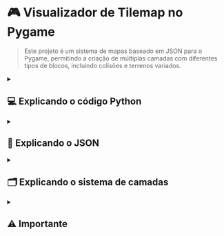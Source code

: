 # 🎮 Visualizador de Tilemap no Pygame

> Este projeto é um sistema de mapas baseado em JSON para o Pygame, permitindo a criação de múltiplas camadas com diferentes tipos de blocos, incluindo colisões e terrenos variados.

<details>
  <summary><h2>💻 Explicando o código Python</h2></summary>
  
  ## 1. Carregar o mapa de um arquivo JSON

  ```python
  with open("map.json", "r") as file:
      map_data = json.load(file)
  
  tile_size = map_data["tileSize"]
  ```
  - O mapa é lido de um arquivo map.json, que contém informações como o tamanho dos tiles (tileSize) e as camadas (layers).
  
  - O tile_size define o tamanho dos blocos (tiles) no jogo.

  ## 2. Criar tela

  ```python
  screen_width = 40 * tile_size
  screen_height = 30 * tile_size
  screen = pygame.display.set_mode((screen_width, screen_height))
  pygame.display.set_caption("Visualizador de Tilemap")
  ```
  - A tela do jogo é criada com dimensões baseadas na grade do mapa (40x30 tiles).

  ## 3. Função para desenhar o mapa
  
  ```python
  def draw_layer(colliders_only=False):
      """Desenha as camadas de fundo ou colisão."""
      for layer in map_data["layers"]:
          is_collider = layer.get("collider", False)  # Verifica se a camada é de colisão
  
          if is_collider == colliders_only:
              for tile in layer["tiles"]:
                  x, y = tile["x"] * tile_size, tile["y"] * tile_size
  
                  if is_collider:
                      # Adiciona ao sistema de colisão
                      colliders.append(pygame.Rect(x, y, tile_size, tile_size))
                      # Desenha a imagem de colisão (um bloco da sprite)
                      screen.blit(imagem_teste, (x, y), (0, 0, tile_size, tile_size))
                  else:
                      # Define uma cor de fundo (verde)
                      color = (0, 255, 0)
                      pygame.draw.rect(screen, color, (x, y, tile_size, tile_size))
  ```
  - A função *draw_layer(colliders_only)* desenha o fundo ou a camada de colisão.

  - O mapa JSON contém camadas que podem ou não ser de colisão.

  - Se for uma camada de colisão, os blocos são adicionados à lista colliders e desenhados com a imagem fundo.png.

  - Caso contrário, os tiles do fundo são apenas desenhados como quadrados verdes.

  ## 4. Criar o Jogador

  ```python
  player_color = (0, 0, 255)  # Azul
  player_speed = 1
  player_rect = pygame.Rect(50, 100, tile_size, tile_size)  # Posição inicial do jogador
  O jogador é representado como um retângulo azul (player_color).
  ```
  - *player_speed = 1*: Define a velocidade do movimento.

  - *player_rect* guarda a posição e o tamanho do jogador.

  ## 5. Loop principal do jogo
  
  ```python
  running = True
  while running:
      screen.fill((0, 0, 0))  # Limpa a tela
  
      colliders.clear()  # Resetar os colliders para evitar duplicações
      draw_layer(colliders_only=False)  # Desenha o fundo
      draw_layer(colliders_only=True)   # Depois desenha as paredes
  ```
  
  - O loop limpa a tela e redesenha o mapa a cada frame.

  - A lista colliders é limpa antes de ser reconstruída para evitar tiles duplicados.

  ## 6. Capturar eventos

  ```python
    for event in pygame.event.get():
        if event.type == pygame.QUIT:
            running = False
  ```

  - O loop verifica se o jogador fechou a janela (pygame.QUIT).

  ## 7. Mover o jogador

  ```python
    keys = pygame.key.get_pressed()
    new_x, new_y = player_rect.x, player_rect.y

    if keys[pygame.K_w]:  # Cima
        new_y -= player_speed
    if keys[pygame.K_s]:  # Baixo
        new_y += player_speed
    if keys[pygame.K_a]:  # Esquerda
        new_x -= player_speed
    if keys[pygame.K_d]:  # Direita
        new_x += player_speed
  ```

  - Se o jogador pressionar W, A, S ou D, o código tenta mover o jogador.

  ## 8. Testar colisão

  ```python
    new_rect = pygame.Rect(new_x, new_y, tile_size, tile_size)

    if not any(new_rect.colliderect(collider) for collider in colliders):
        player_rect.x = new_x
        player_rect.y = new_y
  ```

  - Um novo retângulo (new_rect) é criado na posição para onde o jogador quer se mover.

  - Se não houver colisão, a posição do jogador é atualizada.

  ## 9. Desenhar o jogador e atualizar a tela

  ```python
    pygame.draw.rect(screen, player_color, player_rect)
    pygame.display.flip()
  ```

  - O jogador é desenhado na tela como um retângulo azul.

  - *pygame.display.flip()* atualiza a tela.

  ## 10. Fechar o jogo

  ```python
  pygame.quit()
  ```

  - Quando o loop termina, o Pygame é encerrado. 
</details>

<details>
  <summary><h2>📄 Explicando o JSON</h2></summary>
  
  ## map.JSON
  
  - JSON simples para exemplificação:
  
  ```json
  {
    "tileSize": 32,
    "layers": [
      {
        "name": "Fundo",
        "tiles": [
          { "x": 0, "y": 0 },
          { "x": 1, "y": 0 },
          { "x": 2, "y": 0 }
        ]
      },
      {
        "name": "Colisões",
        "collider": true,
        "tiles": [
          { "x": 5, "y": 5 },
          { "x": 6, "y": 5 },
          { "x": 7, "y": 5 }
        ]
      }
    ]
  }
  ```

  ### Explicação
  
  1. ```"tileSize"```: 32
  Indica que cada tile (quadrado do mapa) tem 32x32 pixels.

  2. ```"layers"``` (Lista de Camadas)
  O JSON contém um array layers, onde cada item representa uma camada do mapa.

  3. "Fundo"

  ```json
  {
    "name": "Fundo",
    "tiles": [
      { "x": 0, "y": 0 },
      { "x": 1, "y": 0 },
      { "x": 2, "y": 0 }
    ]
  }
  ```

  - Essa camada contém os tiles que fazem parte do cenário de fundo.

  - Os objetos dentro de tiles representam a posição do tile no mapa.

  ```{ "x": 0, "y": 0 }``` → Tile na posição (0,0)

  ```{ "x": 1, "y": 0 }``` → Tile na posição (1,0)

  ```{ "x": 2, "y": 0 }``` → Tile na posição (2,0)

  4. "Colisões"

  ```json
  {
    "name": "Colisões",
    "collider": true,
    "tiles": [
      { "x": 5, "y": 5 },
      { "x": 6, "y": 5 },
      { "x": 7, "y": 5 }
    ]
  }
  ```
  - Essa camada representa blocos que têm colisão.

  - ```"collider": true``` → Indica que essa camada é de colisão.

  - Os tiles dessa camada são blocos sólidos que o jogador não pode atravessar.

  ## Como o código usa esse JSON?
  
  ### 1. Define o tamanho dos tiles:

  ```python
  tile_size = map_data["tileSize"]
  ```

  ### 2. Percorre as camadas do JSON e desenha os tiles:

  ```python
  for layer in map_data["layers"]:
      for tile in layer["tiles"]:
          x, y = tile["x"] * tile_size, tile["y"] * tile_size
  ```

  ### 3. Se a camada for de colisão ("collider": true), adiciona à lista de colisores (colliders):

  ```python
  if is_collider:
      colliders.append(pygame.Rect(x, y, tile_size, tile_size))
  ```

  ### 4. Se for um tile de fundo, desenha um quadrado verde:

  ```python
  pygame.draw.rect(screen, (0, 255, 0), (x, y, tile_size, tile_size))
  ```

</details>

<details>
  <summary><h2>🗂️ Explicando o sistema de camadas</h2></summary>
  
  ## 🔹 Como as camadas funcionam?

  - Se houver um tile de chão na posição (1,2) e uma parede na mesma posição (1,2), o código vai desenhar o chão primeiro e depois a parede por cima.
  
  - Isso acontece porque no loop do código, primeiro ele desenha as camadas sem colisão (exemplo: chão, grama, água) e depois desenha a camada de colisão, que podem ser paredes ou objetos sólidos:

  ```python
  draw_layer(colliders_only=False)  # Desenha o fundo primeiro
  draw_layer(colliders_only=True)   # Depois desenha as paredes
  ```


  ## 📌 Exemplo de JSON com sobreposição de camadas

  ```json
  {
    "tileSize": 32,
    "layers": [
      {
        "name": "Chão",
        "tiles": [
          { "x": 1, "y": 1 },
          { "x": 1, "y": 2 }
        ]
      },
      {
        "name": "Paredes",
        "collider": true,
        "tiles": [
          { "x": 1, "y": 2 }
        ]
      }
    ]
  }
  ```

  ### 🔹 O que acontece aqui?
  
  - O tile (1,2) primeiro recebe um chão.

  - Depois, um tile de parede é desenhado por cima na mesma posição.

  - O jogador não pode atravessar a parede porque ela está na camada "collider": true.

  ### 🎮 Visualizando a sobreposição
  
  - Se você imaginasse isso como um mapa 2D, ficaria algo assim:

  ```
  Legenda:
  
  🟩 = Chão
  
  🟥 = Parede
  
  ⬛ = Vazio
  ```

  - Antes de desenhar colisões:

  ```
  🟩⬛⬛⬛
  🟩⬛⬛⬛
  ```

  - Depois de adicionar colisão:

  ```
  🟩⬛⬛⬛
  🟥⬛⬛⬛
  ```

  - Ou seja, a parede apareceu por cima do chão!

  ## 🛠 E se eu quiser mudar a ordem das camadas?
  
  - Se você quiser que uma camada apareça por cima de outra, basta mudar a ordem no JSON. Por exemplo, se você colocar "Paredes" antes do "Chão", o chão vai aparecer por cima da parede.

  - Caso queira fazer algo mais avançado, você pode adicionar uma chave "zIndex" no JSON e ordenar as camadas antes de desenhar.

</details>

<details>
  <summary><h2>⚠️ Importante</h2></summary>
  
  - O projeto foi criado com base na criação de somente duas camadas, 2 elementos, uma forma simples. Contudo, e se adicionarmos mais elementos?
    
  - A primeiro momento pensei em usar os "ids" do json, mas o recomendado é o seguinte: Cada elemento, uma nova camada, tipo uma parede quebrada, a camada de parede quebrada, um chão com cor diferente, uma camada de chão de cor diferente!
    
  - Isso torna mais fácil encontrar as camadas futuramente, além de mudar de estado dependendo da interação do jogador!
    
</details>
